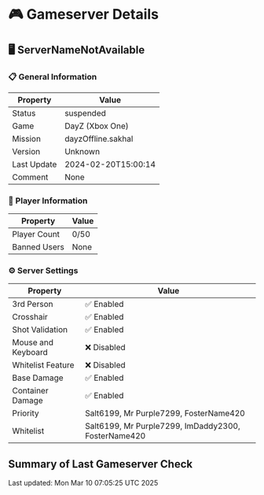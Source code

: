 # 🎮 Gameserver Details

## 🖥️ ServerNameNotAvailable

### 📋 General Information

| **Property**        | **Value**                  |
|---------------------|----------------------------|
| Status | suspended |
| Game | DayZ (Xbox One) |
| Mission | dayzOffline.sakhal |
| Version | Unknown |
| Last Update | 2024-02-20T15:00:14 |
| Comment | None |

### 👥 Player Information

| **Property**        | **Value**                  |
|---------------------|----------------------------|
| Player Count | 0/50 |
| Banned Users | None |

### ⚙️ Server Settings

| **Property**        | **Value**                  |
|---------------------|----------------------------|
| 3rd Person | ✅ Enabled |
| Crosshair | ✅ Enabled |
| Shot Validation | ✅ Enabled |
| Mouse and Keyboard | ❌ Disabled |
| Whitelist Feature | ❌ Disabled |
| Base Damage | ✅ Enabled |
| Container Damage | ✅ Enabled |
| Priority | Salt6199, Mr Purple7299, FosterName420 |
| Whitelist | Salt6199, Mr Purple7299, ImDaddy2300, FosterName420 |

## Summary of Last Gameserver Check


Last updated: Mon Mar 10 07:05:25 UTC 2025

